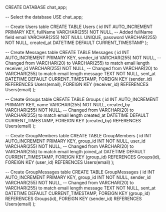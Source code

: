 CREATE DATABASE chat_app;

-- Select the database
USE chat_app;

-- Create Users table
CREATE TABLE Users (
    id INT AUTO_INCREMENT PRIMARY KEY,
    fullName VARCHAR(255) NOT NULL,  -- Added fullName field
    email VARCHAR(255) NOT NULL UNIQUE,
    password VARCHAR(255) NOT NULL,
    created_at DATETIME DEFAULT CURRENT_TIMESTAMP
);

-- Create Messages table
CREATE TABLE Messages (
    id INT AUTO_INCREMENT PRIMARY KEY,
    sender_id VARCHAR(255) NOT NULL,  -- Changed from VARCHAR(20) to VARCHAR(255) to match email length
    receiver_id VARCHAR(255) NOT NULL,  -- Changed from VARCHAR(20) to VARCHAR(255) to match email length
    message TEXT NOT NULL,
    sent_at DATETIME DEFAULT CURRENT_TIMESTAMP,
    FOREIGN KEY (sender_id) REFERENCES Users(email),
    FOREIGN KEY (receiver_id) REFERENCES Users(email)
);

-- Create Groups table
CREATE TABLE Groups (
    id INT AUTO_INCREMENT PRIMARY KEY,
    name VARCHAR(255) NOT NULL,
    created_by VARCHAR(255) NOT NULL,  -- Changed from VARCHAR(20) to VARCHAR(255) to match email length
    created_at DATETIME DEFAULT CURRENT_TIMESTAMP,
    FOREIGN KEY (created_by) REFERENCES Users(email)
);

-- Create GroupMembers table
CREATE TABLE GroupMembers (
    id INT AUTO_INCREMENT PRIMARY KEY,
    group_id INT NOT NULL,
    user_id VARCHAR(255) NOT NULL,  -- Changed from VARCHAR(20) to VARCHAR(255) to match email length
    joined_at DATETIME DEFAULT CURRENT_TIMESTAMP,
    FOREIGN KEY (group_id) REFERENCES Groups(id),
    FOREIGN KEY (user_id) REFERENCES Users(email)
);

-- Create GroupMessages table
CREATE TABLE GroupMessages (
    id INT AUTO_INCREMENT PRIMARY KEY,
    group_id INT NOT NULL,
    sender_id VARCHAR(255) NOT NULL,  -- Changed from VARCHAR(20) to VARCHAR(255) to match email length
    message TEXT NOT NULL,
    sent_at DATETIME DEFAULT CURRENT_TIMESTAMP,
    FOREIGN KEY (group_id) REFERENCES Groups(id),
    FOREIGN KEY (sender_id) REFERENCES Users(email)
);
